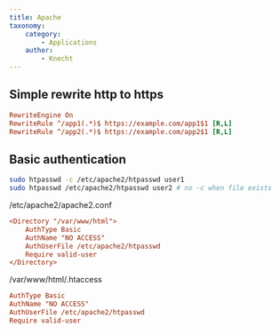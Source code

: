 ```yaml
---
title: Apache
taxonomy:
    category:
        - Applications
    author:
        - Knecht
---
```


## Simple rewrite http to https
```ini
RewriteEngine On
RewriteRule ^/app1(.*)$ https://example.com/app1$1 [R,L]
RewriteRule ^/app2(.*)$ https://example.com/app2$1 [R,L]
```

## Basic authentication
```bash
sudo htpasswd -c /etc/apache2/htpasswd user1
sudo htpasswd /etc/apache2/htpasswd user2 # no -c when file exists
```
/etc/apache2/apache2.conf
```ini
<Directory "/var/www/html">
    AuthType Basic
    AuthName "NO ACCESS"
    AuthUserFile /etc/apache2/htpasswd
    Require valid-user
</Directory>
```
/var/www/html/.htaccess
```ini
AuthType Basic
AuthName "NO ACCESS"
AuthUserFile /etc/apache2/htpasswd
Require valid-user
```